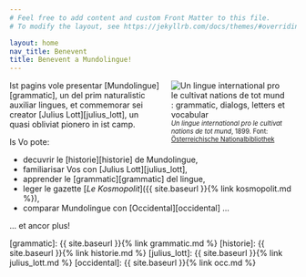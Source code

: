 ```yaml
---
# Feel free to add content and custom Front Matter to this file.
# To modify the layout, see https://jekyllrb.com/docs/themes/#overriding-theme-defaults

layout: home
nav_title: Benevent
title: Benevent a Mundolingue!
---
```


<figure style="margin:0px 20px; float:right; width:200px;">
    <img src="{{ site.baseurl }}{% link img/ml_1899_titul.jpg %}" alt="Un lingue international pro le cultivat nations de tot mund : grammatic, dialogs, letters et vocabular">
    <figcaption style="font-size:0.8em;"><i>Un lingue international pro le cultivat nations de tot mund</i>, 1899. Font: <a href="http://data.onb.ac.at/rec/AC04213232" target="_blank">Österreichische Nationalbibliothek</a></figcaption>
</figure>

Ist pagins vole presentar [Mundolingue][grammatic], un del prim naturalistic auxiliar lingues, et commemorar sei creator [Julius Lott][julius_lott], un quasi obliviat pionero in ist camp.

Is Vo pote:

- decuvrir le [historie][historie] de Mundolingue,
- familiarisar Vos con [Julius Lott][julius_lott],
- apprender le [grammatic][grammatic] del lingue,
- leger le gazette [*Le Kosmopolit*]({{ site.baseurl }}{% link kosmopolit.md %}),
- comparar Mundolingue con [Occidental][occidental] ...

... et ancor plus!

[grammatic]: {{ site.baseurl }}{% link grammatic.md %}
[historie]: {{ site.baseurl }}{% link historie.md %}
[julius_lott]: {{ site.baseurl }}{% link julius_lott.md %}
[occidental]: {{ site.baseurl }}{% link occ.md %}
